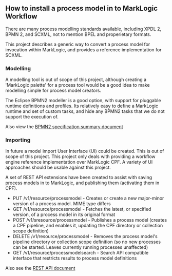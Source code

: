 
## How to install a process model in to MarkLogic Workflow

There are many process modelling standards available, including XPDL 2, BPMN 2, and SCXML, not to mention BPEL and
properietary formats.

This project describes a generic way to convert a process model for invocation within MarkLogic, and provides a
reference implementation for SCXML.

### Modelling

A modelling tool is out of scope of this project, although creating a 'MarkLogic palette' for a process tool
would be a good idea to make modelling simple for process model creators.

The Eclipse BPMN2 modeller is a good option, with support for pluggable runtime definitions and profiles. Its relatively
easy to define a MarkLogic runtime and set of custom tasks, and hide any BPMN2 tasks that we do not support the
execution of.

Also view the [BPMN2 specification summary document](bpmn2-spec.md)

### Importing

In future a model import User Interface (UI) could be created. This is out of scope of this project. This project
only deals with providing a workflow engine reference implementation over MarkLogic CPF. A variety of UI approaches
should be usable against this project.

A set of REST API extensions have been created to assist with saving process models in to MarkLogic, and publishing
them (activating them in CPF).

- PUT /v1/resource/processmodel - Creates or create a new major-minor version of a process model. MIME type differs
- GET /v1/resource/processmodel - Fetches the latest, or specified version, of a process model in its original format
- POST /v1/sresource/processmodel - Publishes a process model (creates a CPF pipeline, and enables it, updating the CPF directory or collection scope definition)
- DELETE /v1/resource/processmodel - Removes the process model's pipeline directory or collection scope definition (so no new processes can be started. Leaves currently running processes unaffected)
- GET /v1/resource/processmodelsearch - Search API compatible interface that restricts results to process model definitions

Also see the [REST API document](RESTAPI.md)
